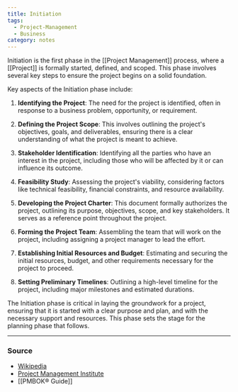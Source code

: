 ```yaml
---
title: Initiation
tags:
  - Project-Management
  - Business
category: notes
---
```


Initiation is the first phase in the [[Project Management]] process, where a [[Project]] is formally started, defined, and scoped. This phase involves several key steps to ensure the project begins on a solid foundation. 

Key aspects of the Initiation phase include:

1. **Identifying the Project**: The need for the project is identified, often in response to a business problem, opportunity, or requirement.
    
2. **Defining the Project Scope**: This involves outlining the project's objectives, goals, and deliverables, ensuring there is a clear understanding of what the project is meant to achieve.
    
3. **Stakeholder Identification**: Identifying all the parties who have an interest in the project, including those who will be affected by it or can influence its outcome.
    
4. **Feasibility Study**: Assessing the project's viability, considering factors like technical feasibility, financial constraints, and resource availability.
    
5. **Developing the Project Charter**: This document formally authorizes the project, outlining its purpose, objectives, scope, and key stakeholders. It serves as a reference point throughout the project.
    
6. **Forming the Project Team**: Assembling the team that will work on the project, including assigning a project manager to lead the effort.
    
7. **Establishing Initial Resources and Budget**: Estimating and securing the initial resources, budget, and other requirements necessary for the project to proceed.
    
8. **Setting Preliminary Timelines**: Outlining a high-level timeline for the project, including major milestones and estimated durations.
    

The Initiation phase is critical in laying the groundwork for a project, ensuring that it is started with a clear purpose and plan, and with the necessary support and resources. This phase sets the stage for the planning phase that follows.

--- 
### Source
- [Wikipedia](https://en.wikipedia.org/wiki/Project_management)
- [Project Management Institute](https://www.pmi.org/about/learn-about-pmi/what-is-project-management)
- [[PMBOK® Guide]] 